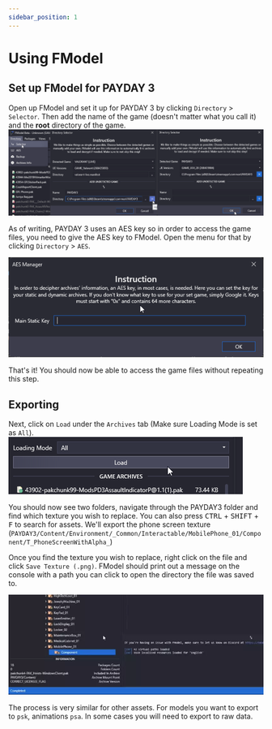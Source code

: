 ```yaml
---
sidebar_position: 1
---
```


# Using FModel

## Set up FModel for PAYDAY 3
Open up FModel and set it up for PAYDAY 3 by clicking `Directory` > `Selector`.
Then add the name of the game (doesn't matter what you call it) and the **root** directory of the game.
![Setup Game](assets/fmodel-1.png)

As of writing, PAYDAY 3 uses an AES key so in order to access the game files, you need to give the AES key to FModel.
Open the menu for that by clicking `Directory` > `AES`.

![Setup AES Key](assets/fmodel-2.png)

That's it! You should now be able to access the game files without repeating this step.

## Exporting

Next, click on `Load` under the `Archives` tab (Make sure Loading Mode is set as `All`).
![Load Packages](assets/fmodel-3.png)

You should now see two folders, navigate through the PAYDAY3 folder and find which texture you wish to replace.
You can also press <kbd>CTRL</kbd> + <kbd>SHIFT</kbd> + <kbd>F</kbd> to search for assets.
We'll export the phone screen texture (`PAYDAY3/Content/Environment/_Common/Interactable/MobilePhone_01/Component/T_PhoneScreenWithAlpha_`) 

Once you find the texture you wish to replace, right click on the file and click `Save Texture (.png)`.
FModel should print out a message on the console with a path you can click to open the directory the file was saved to.

![Export Asset](assets/fmodel-4.webp)

The process is very similar for other assets. For models you want to export to `psk`, animations `psa`.
In some cases you will need to export to raw data.